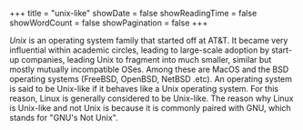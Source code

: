 +++
title = "unix-like"
showDate = false
showReadingTime = false
showWordCount = false
showPagination = false
+++

_Unix_ is an operating system family that started off at AT&T. It became very influential within academic circles, leading to large-scale adoption by start-up companies, leading Unix to fragment into much smaller, similar but mostly mutually incompatible OSes. Among these are MacOS and the BSD operating systems (FreeBSD, OpenBSD, NetBSD .etc). An operating system is said to be Unix-like if it behaves like a Unix operating system. For this reason, Linux is generally considered to be Unix-like. The reason why Linux is Unix-like and not Unix is because it is commonly paired with GNU, which stands for "GNU's Not Unix".